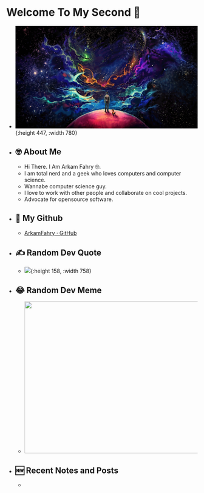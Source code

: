 # Welcome To My Second 🧠
- ![galaxy man.jpg](../assets/galaxy_man_1687788373777_0.jpg){:height 447, :width 780}
- ## 🤓 About Me
	- Hi There. I Am Arkam Fahry 🤓.
	- I am total nerd and a geek who loves computers and computer science.
	- Wannabe computer science guy.
	- I love to work with other people and collaborate on cool projects.
	- Advocate for opensource software.
- ## 🐙 My Github
	- [ArkamFahry · GitHub](https://github.com/ArkamFahry)
- ## ✍️ Random Dev Quote
	- ![](https://quotes-github-readme.vercel.app/api?type=horizontal&theme=radical){:height 158, :width 758}
- ## 😂 Random Dev Meme
	- <img src='https://randommeme-five.vercel.app/' style="height: 400px; width: 750px"/>
- ## 🆕 Recent Notes and Posts
	-